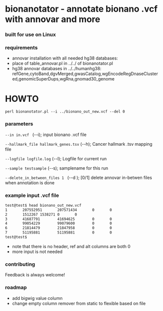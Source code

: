 # bionanotator - annotate bionano .vcf with annovar and more

### built for use on Linux
### requirements
- annovar installation with all needed hg38 databases:
- place of table_annovar.pl  in ../../ of bionanotator.pl
- hg38 annovar databases in ../../humanhg38:  refGene,cytoBand,dgvMerged,gwasCatalog,wgEncodeRegDnaseClustered,genomicSuperDups,wgRna,gnomad30_genome

# HOWTO
`perl bionanotator.pl --i ../bionano_out_new.vcf --del 0`
### parameters
`--in in.vcf ` (--i); input bionano .vcf file

`--hallmark_file hallmark_genes.tsv` (--h); Cancer hallmark .tsv mapping file  

`--logfile logfile.log` (--l); Logfile for current run

`--sample testsample` (--s); samplename for this run

`--delete_in_between_files 1 ` (--d ); [0/1] delete annovar in-betwen files when annotation is done


### example input .vcf file
```bash
test@test$ head bionano_out_new.vcf
1       207552951       207571434       0       0
2       1512267 1538271 0       0
3       41687791        41694625        0       0
4       99054229        99079600        0       0
6       21814479        21847958        0       0
7       51195881        51195881        0       0
test@test$
```
- note that there is no header, ref and alt columns are both 0
- more input is not needed

### contributing
 Feedback is always welcome!


### roadmap
- add bigwig value column
- change empty column remover from static to flexible based on file 
